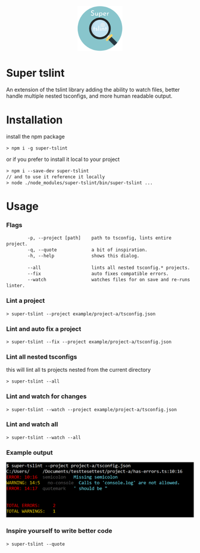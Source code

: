 <p align="center">
  <img src="./readme/logo.png" width="120px" alt="" />
</p>

# Super tslint
An extension of the tslint library adding the ability to watch files, better handle multiple nested tsconfigs, and more human readable output.

# Installation
install the npm package 
```
> npm i -g super-tslint
```
or if you prefer to install it local to your project
```
> npm i --save-dev super-tslint
// and to use it reference it locally
> node ./node_modules/super-tslint/bin/super-tslint ...
```

# Usage

### Flags
```
        -p, --project [path]    path to tsconfig, lints entire project.
        -q, --quote             a bit of inspiration.
        -h, --help              shows this dialog.

        --all                   lints all nested tsconfig.* projects.
        --fix                   auto fixes compatible errors.
        --watch                 watches files for on save and re-runs linter.
```

### Lint a project
```
> super-tslint --project example/project-a/tsconfig.json
```

### Lint and auto fix a project
```
> super-tslint --fix --project example/project-a/tsconfig.json
```

### Lint all nested tsconfigs
this will lint all ts projects nested from the current directory
```
> super-tslint --all
```

### Lint and watch for changes
```
> super-tslint --watch --project example/project-a/tsconfig.json
```

### Lint and watch all 
```
> super-tslint --watch --all
```

### Example output
<p align="center">
  <img src="./readme/output.png" alt="" />
</p>

### Inspire yourself to write better code
```
> super-tslint --quote
```
